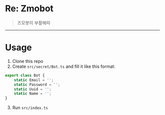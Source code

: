 # Re: Zmobot
> 즈모봇이 부활해따

-----

# Usage
1. Clone this repo
2. Create `src/secret/Bot.ts` and fill it like this format:
```ts
export class Bot {
    static Email = '';
    static Password = '';
    static Uuid = '';
    static Name = '';
}
```
3. Run `src/index.ts`
